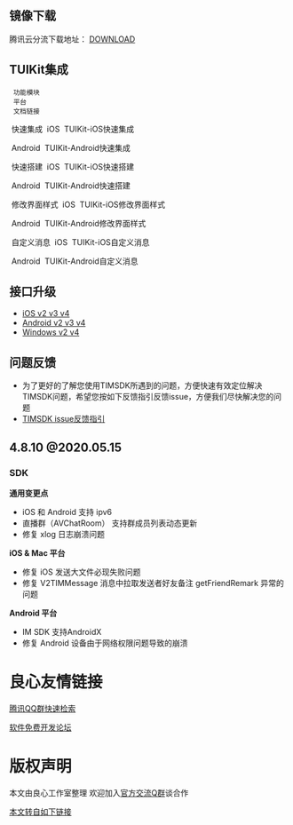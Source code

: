 ## 镜像下载

腾讯云分流下载地址： [DOWNLOAD](http://u.720life.cn/g/4e10b06b2e2244ac9967f98c7b2141687def5f17d77b9ba348f39a2d11ccc9182964d8dfd52f9d8f7264a785e7ab6a6087016264887c11be815abc8ea14d09154d0886a876094430930485769f3ae586)

## TUIKit集成

 
   
     功能模块 
     平台 
     文档链接 
   

   
​     快速集成 
​     iOS 
​      TUIKit-iOS快速集成  
   

   
​     Android 
​      TUIKit-Android快速集成  
   

   
​     快速搭建 
​     iOS 
​      TUIKit-iOS快速搭建  
   

   
​     Android 
​      TUIKit-Android快速搭建  
   

   
​     修改界面样式 
​     iOS 
​      TUIKit-iOS修改界面样式  

   

   
​     Android 
​      TUIKit-Android修改界面样式  
   

   
​     自定义消息 
​     iOS 
​      TUIKit-iOS自定义消息  
   

   
​     Android 
​      TUIKit-Android自定义消息  
   

 


## 接口升级

- [iOS v2 v3 v4](http://u.720life.cn/g/54145d0471d91890860f7f8463c03046cac459156a38c74fb481a0e54d9dc424a891029a0e7e730f132db91ff275cdfe8b7a66f7796891f5590ffb8c5a5ba86d0892d72ece81ecf57c2f5dea62a85e50aeffc6f7c1255290b18b5d517b0e62056a9a639a75aea221b24720bc5db113437bbb78fde61a2b67970198c5cabe2191)
- [Android v2 v3 v4](http://u.720life.cn/g/54145d0471d91890860f7f8463c03046cac459156a38c74fb481a0e54d9dc4241c5c2db90aaee4fd8ec279961eac52929baea541954659d9107904dfe7bef814f62f1579d8a8f0020deec1033b8b4b9da1f98569e411231828e91b739555598beb16f9fed98c109793379c96a21e560c1d53c5b570f8b59927bc67353832ee74)
- [Windows v2 v4](http://u.720life.cn/g/54145d0471d91890860f7f8463c03046cac459156a38c74fb481a0e54d9dc42454ad248a0224e0a6e2085bb45d7e57b278d6b3a3d0831dde47240cadf7f87358ed3bdbe7c0814daf6b831814ef3679a8fa41f6a042a415217983e98c28d1a38709c5efeeecab819e6c1069c4e1c934e484bc4b0f0c5b8e4891473a019c497e64)

## 问题反馈
- 为了更好的了解您使用TIMSDK所遇到的问题，方便快速有效定位解决TIMSDK问题，希望您按如下反馈指引反馈issue，方便我们尽快解决您的问题
- [TIMSDK issue反馈指引](http://u.720life.cn/g/54145d0471d91890860f7f8463c03046cac459156a38c74fb481a0e54d9dc4245ece7ef58a2c4bbd69353f41b7352fb9775eee0b09f82422276afa7c870acc3ff0006413f9afb7a0fe500cd4d9db692aef37e14751fd78450e2752fa10b1724e68dc10e77cc415050a25f22b03ae7073)

## 4.8.10 @2020.05.15

### SDK

**通用变更点**

- iOS 和 Android 支持 ipv6
- 直播群（AVChatRoom） 支持群成员列表动态更新
- 修复 xlog 日志崩溃问题

**iOS & Mac 平台**

- 修复 iOS 发送大文件必现失败问题
- 修复 V2TIMMessage 消息中拉取发送者好友备注 getFriendRemark 异常的问题

**Android 平台**

- IM SDK 支持AndroidX
- 修复 Android 设备由于网络权限问题导致的崩溃



 # 良心友情链接

[腾讯QQ群快速检索](http://u.720life.cn/s/8cf73f7c)

[软件免费开发论坛](http://u.720life.cn/s/bbb01dc0)

# 版权声明 

本文由良心工作室整理 欢迎加入[官方交流Q群](https://u.720life.cn/s/f2316816)谈合作

[本文转自如下链接](http://u.720life.cn/g/2e71d0f0a5c601172267ba20d3a43c6edaecc58b87e9e5bf5c5032f785019c20d4c0ccc33195bfaba1fccdc2ba8abda80871df945317985587a63b081fb0537d)